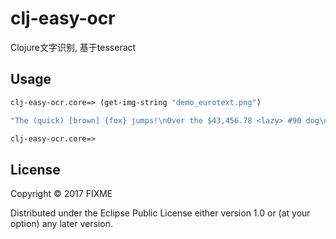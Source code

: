 # clj-easy-ocr

Clojure文字识别, 基于tesseract

## Usage

```clojure
clj-easy-ocr.core=> (get-img-string "demo_eurotext.png")

"The (quick) [brown] {fox} jumps!\nOver the $43,456.78 <lazy> #90 dog\n& duck/goose, as 12.5% of E-mail\nfrom aspammer@website.com is spam.\nDer ,,schnelle” braune Fuchs springt\nﬁber den faulen Hund. Le renard brun\n«rapide» saute par-dessus le chien\nparesseux. La volpe marrone rapida\nsalta sopra i] cane pigro. El zorro\nmarrén répido salta sobre el perro\nperezoso. A raposa marrom répida\nsalta sobre 0 C50 preguieoso."

clj-easy-ocr.core=>

```
## License

Copyright © 2017 FIXME

Distributed under the Eclipse Public License either version 1.0 or (at
your option) any later version.
